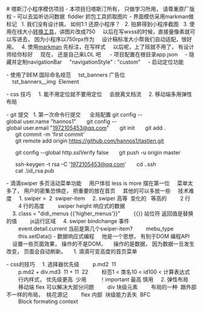 # 塔斯汀小程序模仿项目
- 本项目归塔斯汀所有， 只做学习所用， 请尊重原厂版权
- 可以去监听访问数据  fiddler 抓包工具抓取图片
- 界面模仿采用markman做标记
  1. 我们没有设计搞， 如何1:1 还原小程序？
  2. 拍屏得到小程序截图
  3. 使用在线大小[转换工具](https://www.gaitubao.com/)，讲图片改成750
    以后在写wxss的时候，直接量像素就可以写进去， 因为小程序以750rpx作为
    设计稿标准大小帮我们自动适配，很好用。
  4. 使用[markman](http://www.getmarkman.com/) 先标注，在写样式
    以后呢，上了班就不用了， 有设计师给你标好
    现在， 还是自己来LOL 吧
    
- 项目配置在根目录app.json
    - 隐藏并定制navigationBar
    "navigationStyle" : "custom"
    - 启动定位功能

- 使用了BEM 国际命名规范
    tst_banners 广告位
    tst_banners__img  Element

- css 技巧
    1. 能不用定位就不要用定位
    会脱离文档流
    2. 移动端多用弹性布局

- git 提交
  1. 第一次命令行提交
     全局配置 git config --global user.name "hannos1"
      git config --global user.email "1972105453@qq.com"
      git init
      git add .
      git commit -m 'first commit'
      git remote add origin https://github.com/hannos1/tastien.git

      git config --global http.sslVerify false
      git push -u origin master

      ssh-keygen -t rsa -C '1972105453@qq.com'
      cd .\.ssh\
      cat .\id_rsa.pub

- 滴滴swiper 多页活动菜单功能
    用户体验 less is more 摆在第一位
    菜单太多了， 用户的密集恐惧症， 把重要的放在首页
    其他的可以多放一些
    技术难度
    1. swiper >  2  swiper-item
    2. swiper 高等  变化的   等高的
        2 行
        4 行的高度
        swiper height 响应式的数据
    3. class = "didi_menus {{'higher_menus'}}"
        {{}} 站位符 返回值是替换的值
        js运行区域
    4. swiper bindchange 事件
        event.detail.current 当前是第几个swiper-item?
        mebu_type
        this.setData()
- 数据响应式编程
    他是一个思想， 有别于DOM 编程API
    设置一些页面效果， 操作的不是DOM，
    操作的是数据， 因为数据一旦发生改变， 页面会自动刷新。
    1. 滴滴可变高度的首页菜单

- css的技巧
    1. 选择器优先级
        p.md2  11
        p.md2 + div.md3  11 + 11  22
        标签1 < 类名10 < id100 < 计算表达式
        行内样式， 优先级更高  少用
        ！important 最高 慎用
    2. 弹性布局 
        移动端 flex 可以解决大部分问题
        div 块级元素
        布局的一种  跟外部不一样的布局，  桃花源记
        flex 内部  块级能力丢失  BFC
        Block formating context     